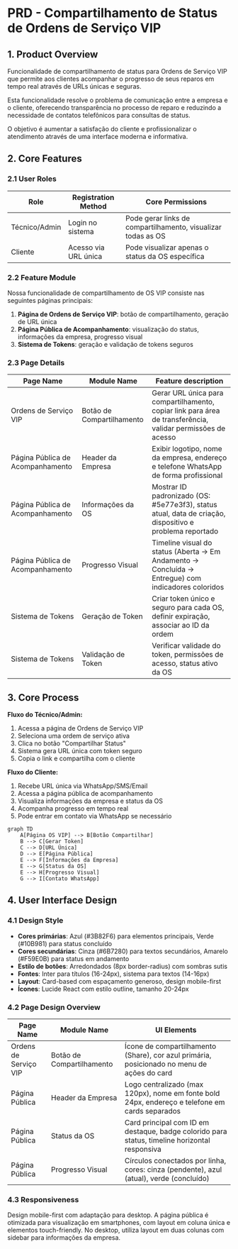 # PRD - Compartilhamento de Status de Ordens de Serviço VIP

## 1. Product Overview

Funcionalidade de compartilhamento de status para Ordens de Serviço VIP que permite aos clientes acompanhar o progresso de seus reparos em tempo real através de URLs únicas e seguras.

Esta funcionalidade resolve o problema de comunicação entre a empresa e o cliente, oferecendo transparência no processo de reparo e reduzindo a necessidade de contatos telefônicos para consultas de status.

O objetivo é aumentar a satisfação do cliente e profissionalizar o atendimento através de uma interface moderna e informativa.

## 2. Core Features

### 2.1 User Roles

| Role | Registration Method | Core Permissions |
|------|---------------------|------------------|
| Técnico/Admin | Login no sistema | Pode gerar links de compartilhamento, visualizar todas as OS |
| Cliente | Acesso via URL única | Pode visualizar apenas o status da OS específica |

### 2.2 Feature Module

Nossa funcionalidade de compartilhamento de OS VIP consiste nas seguintes páginas principais:

1. **Página de Ordens de Serviço VIP**: botão de compartilhamento, geração de URL única
2. **Página Pública de Acompanhamento**: visualização do status, informações da empresa, progresso visual
3. **Sistema de Tokens**: geração e validação de tokens seguros

### 2.3 Page Details

| Page Name | Module Name | Feature description |
|-----------|-------------|---------------------|
| Ordens de Serviço VIP | Botão de Compartilhamento | Gerar URL única para compartilhamento, copiar link para área de transferência, validar permissões de acesso |
| Página Pública de Acompanhamento | Header da Empresa | Exibir logotipo, nome da empresa, endereço e telefone WhatsApp de forma profissional |
| Página Pública de Acompanhamento | Informações da OS | Mostrar ID padronizado (OS: #5e77e3f3), status atual, data de criação, dispositivo e problema reportado |
| Página Pública de Acompanhamento | Progresso Visual | Timeline visual do status (Aberta → Em Andamento → Concluída → Entregue) com indicadores coloridos |
| Sistema de Tokens | Geração de Token | Criar token único e seguro para cada OS, definir expiração, associar ao ID da ordem |
| Sistema de Tokens | Validação de Token | Verificar validade do token, permissões de acesso, status ativo da OS |

## 3. Core Process

**Fluxo do Técnico/Admin:**
1. Acessa a página de Ordens de Serviço VIP
2. Seleciona uma ordem de serviço ativa
3. Clica no botão "Compartilhar Status"
4. Sistema gera URL única com token seguro
5. Copia o link e compartilha com o cliente

**Fluxo do Cliente:**
1. Recebe URL única via WhatsApp/SMS/Email
2. Acessa a página pública de acompanhamento
3. Visualiza informações da empresa e status da OS
4. Acompanha progresso em tempo real
5. Pode entrar em contato via WhatsApp se necessário

```mermaid
graph TD
    A[Página OS VIP] --> B[Botão Compartilhar]
    B --> C[Gerar Token]
    C --> D[URL Única]
    D --> E[Página Pública]
    E --> F[Informações da Empresa]
    E --> G[Status da OS]
    E --> H[Progresso Visual]
    G --> I[Contato WhatsApp]
```

## 4. User Interface Design

### 4.1 Design Style

- **Cores primárias**: Azul (#3B82F6) para elementos principais, Verde (#10B981) para status concluído
- **Cores secundárias**: Cinza (#6B7280) para textos secundários, Amarelo (#F59E0B) para status em andamento
- **Estilo de botões**: Arredondados (8px border-radius) com sombras sutis
- **Fontes**: Inter para títulos (16-24px), sistema para textos (14-16px)
- **Layout**: Card-based com espaçamento generoso, design mobile-first
- **Ícones**: Lucide React com estilo outline, tamanho 20-24px

### 4.2 Page Design Overview

| Page Name | Module Name | UI Elements |
|-----------|-------------|-------------|
| Ordens de Serviço VIP | Botão de Compartilhamento | Ícone de compartilhamento (Share), cor azul primária, posicionado no menu de ações do card |
| Página Pública | Header da Empresa | Logo centralizado (max 120px), nome em fonte bold 24px, endereço e telefone em cards separados |
| Página Pública | Status da OS | Card principal com ID em destaque, badge colorido para status, timeline horizontal responsiva |
| Página Pública | Progresso Visual | Círculos conectados por linha, cores: cinza (pendente), azul (atual), verde (concluído) |

### 4.3 Responsiveness

Design mobile-first com adaptação para desktop. A página pública é otimizada para visualização em smartphones, com layout em coluna única e elementos touch-friendly. No desktop, utiliza layout em duas colunas com sidebar para informações da empresa.